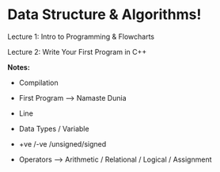 # Data Structure & Algorithms!

Lecture 1: Intro to Programming & Flowcharts

Lecture 2: Write Your First Program in C++

**Notes:**

* Compilation
* First Program --> Namaste Dunia

* Line
* Data Types / Variable

* +ve /-ve /unsigned/signed
* Operators --> Arithmetic / Relational / Logical / Assignment
